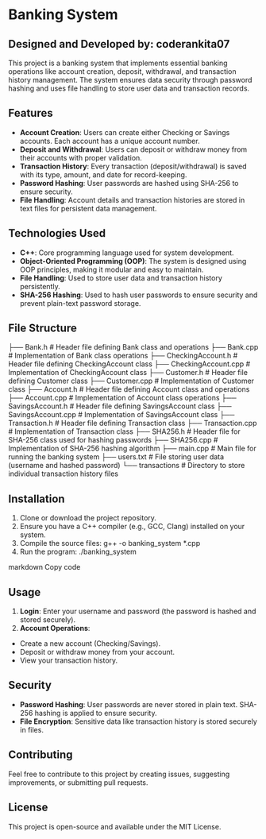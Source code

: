 # Banking System

## Designed and Developed by: coderankita07

This project is a banking system that implements essential banking operations like account creation, deposit, withdrawal, and transaction history management. The system ensures data security through password hashing and uses file handling to store user data and transaction records.

## Features

- **Account Creation**: Users can create either Checking or Savings accounts. Each account has a unique account number.
- **Deposit and Withdrawal**: Users can deposit or withdraw money from their accounts with proper validation.
- **Transaction History**: Every transaction (deposit/withdrawal) is saved with its type, amount, and date for record-keeping.
- **Password Hashing**: User passwords are hashed using SHA-256 to ensure security.
- **File Handling**: Account details and transaction histories are stored in text files for persistent data management.

## Technologies Used

- **C++**: Core programming language used for system development.
- **Object-Oriented Programming (OOP)**: The system is designed using OOP principles, making it modular and easy to maintain.
- **File Handling**: Used to store user data and transaction history persistently.
- **SHA-256 Hashing**: Used to hash user passwords to ensure security and prevent plain-text password storage.

## File Structure

├── Bank.h # Header file defining Bank class and operations ├── Bank.cpp # Implementation of Bank class operations ├── CheckingAccount.h # Header file defining CheckingAccount class ├── CheckingAccount.cpp # Implementation of CheckingAccount class ├── Customer.h # Header file defining Customer class ├── Customer.cpp # Implementation of Customer class ├── Account.h # Header file defining Account class and operations ├── Account.cpp # Implementation of Account class operations ├── SavingsAccount.h # Header file defining SavingsAccount class ├── SavingsAccount.cpp # Implementation of SavingsAccount class ├── Transaction.h # Header file defining Transaction class ├── Transaction.cpp # Implementation of Transaction class ├── SHA256.h # Header file for SHA-256 class used for hashing passwords ├── SHA256.cpp # Implementation of SHA-256 hashing algorithm ├── main.cpp # Main file for running the banking system ├── users.txt # File storing user data (username and hashed password) └── transactions # Directory to store individual transaction history files

## Installation

1. Clone or download the project repository.
2. Ensure you have a C++ compiler (e.g., GCC, Clang) installed on your system.
3. Compile the source files:
   g++ -o banking_system \*.cpp
4. Run the program:
   ./banking_system

markdown
Copy code

## Usage

1. **Login**: Enter your username and password (the password is hashed and stored securely).
2. **Account Operations**:

- Create a new account (Checking/Savings).
- Deposit or withdraw money from your account.
- View your transaction history.

## Security

- **Password Hashing**: User passwords are never stored in plain text. SHA-256 hashing is applied to ensure security.
- **File Encryption**: Sensitive data like transaction history is stored securely in files.

## Contributing

Feel free to contribute to this project by creating issues, suggesting improvements, or submitting pull requests.

## License

This project is open-source and available under the MIT License.
